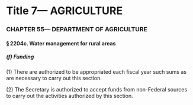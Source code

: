 
# Title 7— AGRICULTURE
### CHAPTER 55— DEPARTMENT OF AGRICULTURE
#### § 2204c. Water management for rural areas
##### (f) Funding

(1) There are authorized to be appropriated each fiscal year such sums as are necessary to carry out this section.

(2) The Secretary is authorized to accept funds from non-Federal sources to carry out the activities authorized by this section.
